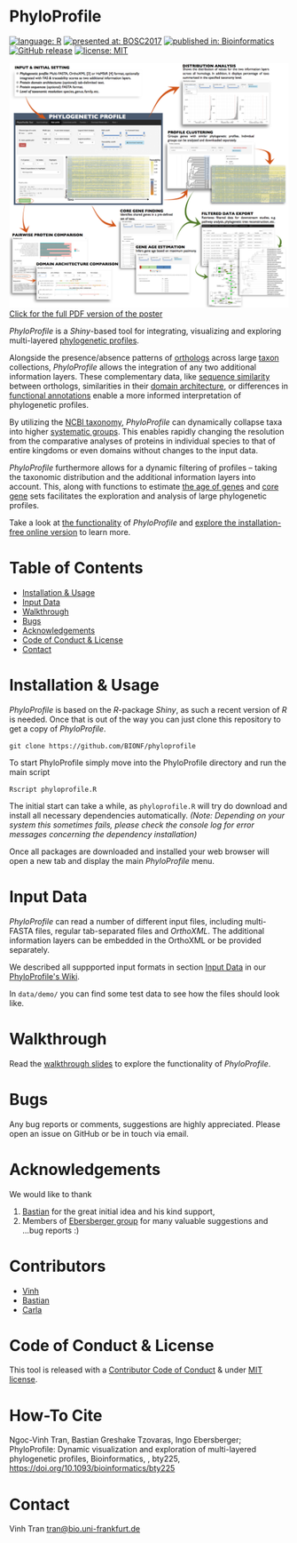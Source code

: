 # PhyloProfile
[![language: R](https://img.shields.io/badge/language-R-blue.svg?style=flat)](https://www.r-project.org/)
[![presented at: BOSC2017](https://img.shields.io/badge/presented%20at-BOSC2017-green.svg?style=flat)](https://f1000research.com/posters/6-1782)
[![published in: Bioinformatics](https://img.shields.io/badge/published%20in-Bioinformatics-ff69b4.svg?style=flat)](https://doi.org/10.1093/bioinformatics/bty225)
[![GitHub release](https://img.shields.io/badge/stable%20release-v0.3.0-orange.svg)](https://github.com/BIONF/PhyloProfile/releases/tag/v0.3.0)
[![license: MIT](https://img.shields.io/badge/license-MIT-lightgrey.svg)](https://opensource.org/licenses/MIT)

[![](www/posterSub.png)](https://f1000research.com/posters/6-1782)
[Click for the full PDF version of the poster](https://f1000research.com/posters/6-1782)

*PhyloProfile* is a *Shiny*-based tool for integrating, visualizing and exploring multi-layered [phylogenetic profiles](https://en.wikipedia.org/wiki/Phylogenetic_profiling).

Alongside the presence/absence patterns of [orthologs](https://en.wikipedia.org/wiki/Homology_(biology)) across large [taxon](https://en.wikipedia.org/wiki/Taxon) collections, *PhyloProfile* allows the integration of any two additional information layers. These complementary data, like [sequence similarity](https://en.wikipedia.org/wiki/Sequence_alignment) between orthologs, similarities in their [domain architecture](https://www.ncbi.nlm.nih.gov/pubmed/20221914), or differences in [functional annotations](https://en.wikipedia.org/wiki/Protein_function_prediction) enable a more informed interpretation of phylogenetic profiles.

By utilizing the [NCBI taxonomy](https://www.ncbi.nlm.nih.gov/taxonomy), *PhyloProfile* can dynamically collapse taxa into higher [systematic groups](https://en.wikipedia.org/wiki/Taxonomy_(biology)). This enables rapidly changing the resolution from the comparative analyses of proteins in individual species to that of entire kingdoms or even domains without changes to the input data.

*PhyloProfile* furthermore allows for a dynamic filtering of profiles – taking the taxonomic distribution and the additional information layers into account. This, along with functions to estimate [the age of genes](http://www.cell.com/trends/genetics/fulltext/S0168-9525(13)00111-X) and [core gene](https://en.wikipedia.org/wiki/Pan-genome) sets facilitates the exploration and analysis of large phylogenetic profiles.

Take a look at [the functionality](https://github.com/BIONF/PhyloProfile/wiki/Functionality) of *PhyloProfile* and [explore the installation-free online version](http://applbio.biologie.uni-frankfurt.de/phyloprofile/) to learn more.

# Table of Contents
* [Installation &amp; Usage](#installation--usage)
* [Input Data](#input-data)
* [Walkthrough](#walkthrough)
* [Bugs](#bugs)
* [Acknowledgements](#acknowledgements)
* [Code of Conduct &amp; License](#code-of-conduct--license)
* [Contact](#contact)

# Installation & Usage
*PhyloProfile* is based on the *R*-package *Shiny*, as such a recent version of *R* is needed. Once that is out of the way you can just clone this repository to get a copy of *PhyloProfile*.

```
git clone https://github.com/BIONF/phyloprofile
```

To start PhyloProfile simply move into the PhyloProfile directory and run the main script

```
Rscript phyloprofile.R
```

The initial start can take a while, as `phyloprofile.R` will try do download and install all necessary dependencies automatically. *(Note: Depending on your system this sometimes fails, please check the console log for error messages concerning the dependency installation)*

Once all packages are downloaded and installed your web browser will open a new tab and display the main *PhyloProfile* menu.

# Input Data
*PhyloProfile* can read a number of different input files, including multi-FASTA files, regular tab-separated files and *OrthoXML*. The additional information layers can be embedded in the OrthoXML or be provided separately.

We described all suppported input formats in section [Input Data](https://github.com/BIONF/PhyloProfile/wiki/Input-Data) in our [PhyloProfile's Wiki](https://github.com/BIONF/PhyloProfile/wiki).

In `data/demo/` you can find some test data to see how the files should look like.

# Walkthrough
Read the [walkthrough slides](https://github.com/BIONF/PhyloProfile/wiki/Walkthrough) to explore the functionality of *PhyloProfile*.

# Bugs
Any bug reports or comments, suggestions are highly appreciated. Please open an issue on GitHub or be in touch via email.

# Acknowledgements
We would like to thank
1) [Bastian](https://github.com/gedankenstuecke) for the great initial idea and his kind support,
2) Members of [Ebersberger group](http://www.bio.uni-frankfurt.de/43045195/ak-ebersberger) for many valuable suggestions and ...bug reports :)

# Contributors
* [Vinh](https://github.com/trvinh)
* [Bastian](https://github.com/gedankenstuecke)
* [Carla](https://github.com/CarlaMoelbert)

# Code of Conduct & License
This tool is released with a [Contributor Code of Conduct](https://github.com/BIONF/PhyloProfile/blob/master/CODE_OF_CONDUCT.md) & under [MIT license](https://github.com/BIONF/PhyloProfile/blob/master/LICENSE).

# How-To Cite
Ngoc-Vinh Tran, Bastian Greshake Tzovaras, Ingo Ebersberger; PhyloProfile: Dynamic visualization and exploration of multi-layered phylogenetic profiles, Bioinformatics, , bty225, https://doi.org/10.1093/bioinformatics/bty225

# Contact
Vinh Tran
tran@bio.uni-frankfurt.de
